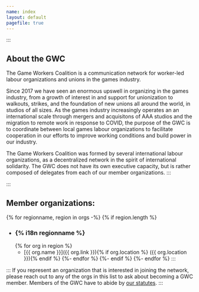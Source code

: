 ```yaml
---
name: index
layout: default
pagefile: true
---
```


::: <!--+ #description .text-block -->
## About the GWC

The Game Workers Coalition is a communication network for worker-led labour organizations and unions in the games industry.

Since 2017 we have seen an enormous upswell in organizing in the games industry, from a growth of interest in and support for unionization to walkouts, strikes, and the foundation of new unions all around the world, in studios of all sizes. As the games industry increasingly operates an an international scale through mergers and acquisitons of AAA studios and the migration to remote work in response to COVID, the purpose of the GWC is to coordinate between local games labour organizations to facilitate cooperation in our efforts to improve working conditions and build power in our industry.

The Game Workers Coalition was formed by several international labour organizations, as a decentralized network in the spirit of international solidarity. The GWC does not have its own executive capacity, but is rather composed of delegates from each of our member organizations.
:::

::: <!--+ #orgs-list -->
## Member organizations:

{% for regionname, region in orgs -%}
  {% if region.length %}
  - ### {% i18n regionname %} <!--+ .region-name -->
    {% for org in region %}
    - [{{ org.name }}]({{ org.link }}){% if org.location %} <span>({{ org.location }})</span>{% endif %}
    {%- endfor %}
  {%- endif %}
{%- endfor %}
:::

::: <!--+ #bottom-text .text-block -->
If you represent an organization that is interested in joining the network, please reach out to any of the orgs in this list to ask about becoming a GWC member. Members of the GWC have to abide by [our statutes](/statutes).
:::
